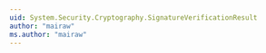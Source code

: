 ```yaml
---
uid: System.Security.Cryptography.SignatureVerificationResult
author: "mairaw"
ms.author: "mairaw"
---
```

